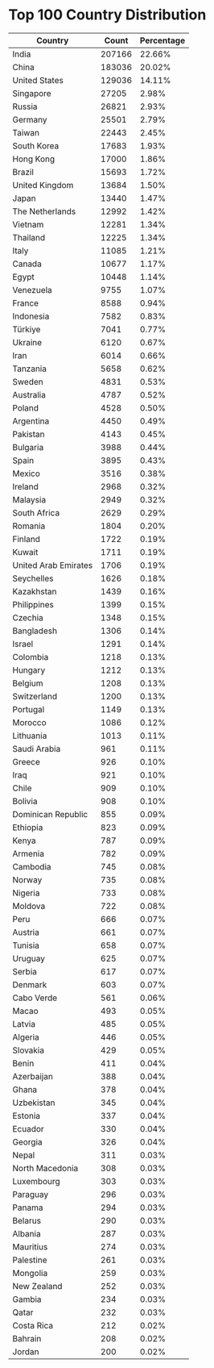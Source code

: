 # Top 100 Country Distribution
| Country | Count | Percentage |
|----|----|----|
| India | 207166 | 22.66% |
| China | 183036 | 20.02% |
| United States | 129036 | 14.11% |
| Singapore | 27205 | 2.98% |
| Russia | 26821 | 2.93% |
| Germany | 25501 | 2.79% |
| Taiwan | 22443 | 2.45% |
| South Korea | 17683 | 1.93% |
| Hong Kong | 17000 | 1.86% |
| Brazil | 15693 | 1.72% |
| United Kingdom | 13684 | 1.50% |
| Japan | 13440 | 1.47% |
| The Netherlands | 12992 | 1.42% |
| Vietnam | 12281 | 1.34% |
| Thailand | 12225 | 1.34% |
| Italy | 11085 | 1.21% |
| Canada | 10677 | 1.17% |
| Egypt | 10448 | 1.14% |
| Venezuela | 9755 | 1.07% |
| France | 8588 | 0.94% |
| Indonesia | 7582 | 0.83% |
| Türkiye | 7041 | 0.77% |
| Ukraine | 6120 | 0.67% |
| Iran | 6014 | 0.66% |
| Tanzania | 5658 | 0.62% |
| Sweden | 4831 | 0.53% |
| Australia | 4787 | 0.52% |
| Poland | 4528 | 0.50% |
| Argentina | 4450 | 0.49% |
| Pakistan | 4143 | 0.45% |
| Bulgaria | 3988 | 0.44% |
| Spain | 3895 | 0.43% |
| Mexico | 3516 | 0.38% |
| Ireland | 2968 | 0.32% |
| Malaysia | 2949 | 0.32% |
| South Africa | 2629 | 0.29% |
| Romania | 1804 | 0.20% |
| Finland | 1722 | 0.19% |
| Kuwait | 1711 | 0.19% |
| United Arab Emirates | 1706 | 0.19% |
| Seychelles | 1626 | 0.18% |
| Kazakhstan | 1439 | 0.16% |
| Philippines | 1399 | 0.15% |
| Czechia | 1348 | 0.15% |
| Bangladesh | 1306 | 0.14% |
| Israel | 1291 | 0.14% |
| Colombia | 1218 | 0.13% |
| Hungary | 1212 | 0.13% |
| Belgium | 1208 | 0.13% |
| Switzerland | 1200 | 0.13% |
| Portugal | 1149 | 0.13% |
| Morocco | 1086 | 0.12% |
| Lithuania | 1013 | 0.11% |
| Saudi Arabia | 961 | 0.11% |
| Greece | 926 | 0.10% |
| Iraq | 921 | 0.10% |
| Chile | 909 | 0.10% |
| Bolivia | 908 | 0.10% |
| Dominican Republic | 855 | 0.09% |
| Ethiopia | 823 | 0.09% |
| Kenya | 787 | 0.09% |
| Armenia | 782 | 0.09% |
| Cambodia | 745 | 0.08% |
| Norway | 735 | 0.08% |
| Nigeria | 733 | 0.08% |
| Moldova | 722 | 0.08% |
| Peru | 666 | 0.07% |
| Austria | 661 | 0.07% |
| Tunisia | 658 | 0.07% |
| Uruguay | 625 | 0.07% |
| Serbia | 617 | 0.07% |
| Denmark | 603 | 0.07% |
| Cabo Verde | 561 | 0.06% |
| Macao | 493 | 0.05% |
| Latvia | 485 | 0.05% |
| Algeria | 446 | 0.05% |
| Slovakia | 429 | 0.05% |
| Benin | 411 | 0.04% |
| Azerbaijan | 388 | 0.04% |
| Ghana | 378 | 0.04% |
| Uzbekistan | 345 | 0.04% |
| Estonia | 337 | 0.04% |
| Ecuador | 330 | 0.04% |
| Georgia | 326 | 0.04% |
| Nepal | 311 | 0.03% |
| North Macedonia | 308 | 0.03% |
| Luxembourg | 303 | 0.03% |
| Paraguay | 296 | 0.03% |
| Panama | 294 | 0.03% |
| Belarus | 290 | 0.03% |
| Albania | 287 | 0.03% |
| Mauritius | 274 | 0.03% |
| Palestine | 261 | 0.03% |
| Mongolia | 259 | 0.03% |
| New Zealand | 252 | 0.03% |
| Gambia | 234 | 0.03% |
| Qatar | 232 | 0.03% |
| Costa Rica | 212 | 0.02% |
| Bahrain | 208 | 0.02% |
| Jordan | 200 | 0.02% |
